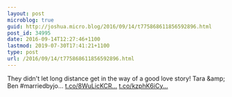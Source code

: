 ```yaml
---
layout: post
microblog: true
guid: http://joshua.micro.blog/2016/09/14/t775868611856592896.html
post_id: 34995
date: 2016-09-14T12:27:46+1100
lastmod: 2019-07-30T17:41:21+1100
type: post
url: /2016/09/14/t775868611856592896.html
---
```

They didn't let long distance get in the way of a good love story! Tara &amp;amp; Ben #marriedbyjo… [t.co/8WuLicKCR...](https://t.co/8WuLicKCRO) [t.co/kzphK6iCy...](https://t.co/kzphK6iCyM)
